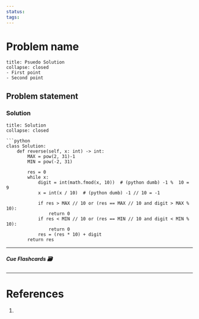 ```yaml
---
status: 
tags:
---
```


# Problem name
```ad-tldr
title: Psuedo Solution
collapse: closed
- First point
- Second point
```
## Problem statement


### Solution
```ad-tldr
title: Solution
collapse: closed

```python
class Solution:
    def reverse(self, x: int) -> int:
        MAX = pow(2, 31)-1
        MIN = pow(-2, 31)

        res = 0
        while x:
            digit = int(math.fmod(x, 10))  # (python dumb) -1 %  10 = 9
            x = int(x / 10)  # (python dumb) -1 // 10 = -1

            if res > MAX // 10 or (res == MAX // 10 and digit > MAX % 10):
                return 0
            if res < MIN // 10 or (res == MIN // 10 and digit < MIN % 10):
                return 0
            res = (res * 10) + digit
        return res

```

---
##### Cue Flashcards 🗃

---
# References
1. 

